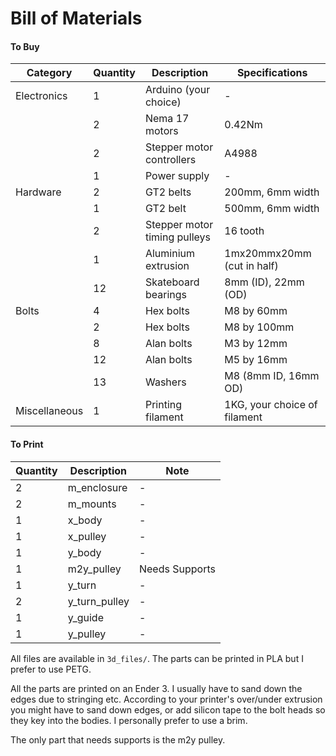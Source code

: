 # Bill of Materials

#### To Buy

| Category     | Quantity | Description                                 | Specifications              |
|--------------|----------|---------------------------------------------|-----------------------------|
| Electronics  | 1        | Arduino (your choice)                       | -                           |
|              | 2        | Nema 17 motors                              | 0.42Nm                      |
|              | 2        | Stepper motor controllers                   | A4988                       |
|              | 1        | Power supply                                | -                           |
| Hardware     | 2        | GT2 belts                                   | 200mm, 6mm width            |
|              | 1        | GT2 belt                                    | 500mm, 6mm width            |
|              | 2        | Stepper motor timing pulleys                | 16 tooth                    |
|              | 1        | Aluminium extrusion                         | 1mx20mmx20mm (cut in half)  |
|              | 12       | Skateboard bearings                         | 8mm (ID), 22mm (OD)         |
| Bolts        | 4        | Hex bolts                                   | M8 by 60mm                  |
|              | 2        | Hex bolts                                   | M8 by 100mm                 |
|              | 8        | Alan bolts                                  | M3 by 12mm                  |
|              | 12       | Alan bolts                                  | M5 by 16mm                  |
|              | 13       | Washers                                     | M8 (8mm ID, 16mm OD)        |
| Miscellaneous| 1        | Printing filament                           | 1KG, your choice of filament|

#### To Print

| Quantity | Description    | Note |
|----------|----------------|------|
| 2        | m_enclosure    | -    |
| 2        | m_mounts       | -    |
| 1        | x_body         | -    |
| 1        | x_pulley       | -    |
| 1        | y_body         | -    |
| 1        | m2y_pulley     | Needs Supports    |
| 1        | y_turn         | -    |
| 2        | y_turn_pulley  | -    |
| 1        | y_guide        | -    |
| 1        | y_pulley       | -    |

All files are available in `3d_files/`. The parts can be printed in PLA but I prefer to use PETG. 

All the parts are printed on an Ender 3. I usually have to sand down the edges due to stringing etc.
According to your printer's over/under extrusion you might have to sand down edges, or add silicon tape to the bolt heads so they key into the bodies.
I personally prefer to use a brim.

The only part that needs supports is the m2y pulley.